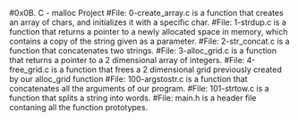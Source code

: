 #0x0B. C - malloc Project
#File: 0-create_array.c is a function that creates an array of chars, and initializes it with a specific char.
#File: 1-strdup.c is a function that returns a pointer to a newly allocated space in memory, which contains a copy of the string given as a parameter.
#File: 2-str_concat.c is a function that concatenates two strings.
#File: 3-alloc_grid.c is a function that returns a pointer to a 2 dimensional array of integers.
#File: 4-free_grid.c is a function that frees a 2 dimensional grid previously created by our alloc_grid function 
#File: 100-argstostr.c is a function that concatenates all the arguments of our program.
#File: 101-strtow.c is a function that splits a string into words.
#File: main.h is a header file contaning all the function prototypes.
